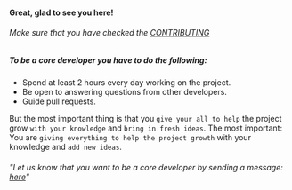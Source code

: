 #### Great, glad to see you here! 
###### Make sure that you have checked the [CONTRIBUTING](https://github.com/FlurryGlo/slodon/blob/main/CONTRIBUTING.md)

##### To be a core developer you have to do the following:

 - Spend at least 2 hours every day working on the project.
 - Be open to answering questions from other developers.
 - Guide pull requests.


But the most important thing is that you `give your all to help` the project grow `with your knowledge` and `bring in fresh ideas`.
The most important: You are `giving everything to help the project growth` with your knowledge and `add new ideas`.

###### "Let us know that you want to be a core developer by sending a message: [here](https://discord.gg/Ev675xQSne)"

